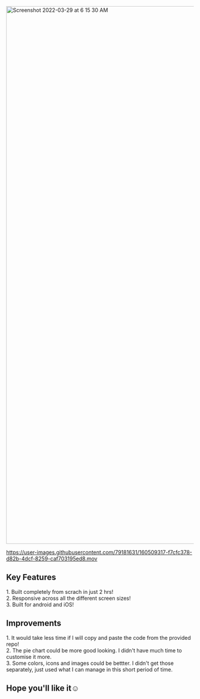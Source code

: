


<img width="1440" alt="Screenshot 2022-03-29 at 6 15 30 AM" src="https://user-images.githubusercontent.com/79181631/160508149-a91057f3-357b-4e96-a813-9bacd53d0954.png">



https://user-images.githubusercontent.com/79181631/160509317-f7cfc378-d82b-4dcf-8259-caf703195ed8.mov





<h2>Key Features</h2>
  1. Built completely from scrach in just 2 hrs!</br>
  2. Responsive across all the different screen sizes!</br>
  3. Built for android and iOS!</br>



<h2>Improvements</h2>
  1. It would take less time if I will copy and paste the code from the provided repo!</br>
  2. The pie chart could be more good looking. I didn't have much time to customise it more.</br>
  3. Some colors, icons and images could be bettter. I didn't get those separately, just used what I can manage in this short period of time.</br>
  
  
  
  
  <h2>Hope you'll like it☺️<h2>
  
